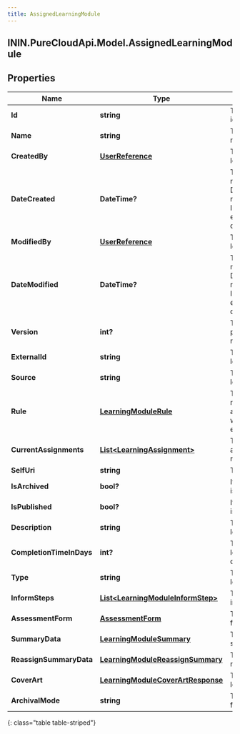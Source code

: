 ```yaml
---
title: AssignedLearningModule
---
```

## ININ.PureCloudApi.Model.AssignedLearningModule

## Properties

|Name | Type | Description | Notes|
|------------ | ------------- | ------------- | -------------|
| **Id** | **string** | The globally unique identifier for the object. | [optional] |
| **Name** | **string** | The name of learning module | |
| **CreatedBy** | [**UserReference**](UserReference.html) | The user who created learning module | [optional] |
| **DateCreated** | **DateTime?** | The date/time learning module was created. Date time is represented as an ISO-8601 string. For example: yyyy-MM-ddTHH:mm:ss[.mmm]Z | [optional] |
| **ModifiedBy** | [**UserReference**](UserReference.html) | The user who modified learning module | [optional] |
| **DateModified** | **DateTime?** | The date/time learning module was modified. Date time is represented as an ISO-8601 string. For example: yyyy-MM-ddTHH:mm:ss[.mmm]Z | [optional] |
| **Version** | **int?** | The version of published learning module | [optional] |
| **ExternalId** | **string** | The external ID of the learning module | [optional] |
| **Source** | **string** | The source of the learning module | [optional] |
| **Rule** | [**LearningModuleRule**](LearningModuleRule.html) | The rule for learning module; read-only, and only populated when requested via expand param. | [optional] |
| **CurrentAssignments** | [**List&lt;LearningAssignment&gt;**](LearningAssignment.html) | The current assignments for the requested users | [optional] |
| **SelfUri** | **string** | The URI for this object | [optional] |
| **IsArchived** | **bool?** | If true, learning module is archived | [optional] |
| **IsPublished** | **bool?** | If true, learning module is published | [optional] |
| **Description** | **string** | The description of learning module | [optional] |
| **CompletionTimeInDays** | **int?** | The completion time of learning module in days | |
| **Type** | **string** | The type for the learning module | [optional] |
| **InformSteps** | [**List&lt;LearningModuleInformStep&gt;**](LearningModuleInformStep.html) | The list of inform steps in a learning module | [optional] |
| **AssessmentForm** | [**AssessmentForm**](AssessmentForm.html) | The assessment form for learning module | [optional] |
| **SummaryData** | [**LearningModuleSummary**](LearningModuleSummary.html) | The learning module summary data | [optional] |
| **ReassignSummaryData** | [**LearningModuleReassignSummary**](LearningModuleReassignSummary.html) | The learning module reassign summary data | [optional] |
| **CoverArt** | [**LearningModuleCoverArtResponse**](LearningModuleCoverArtResponse.html) | The cover art for the learning module | [optional] |
| **ArchivalMode** | **string** | The mode of archival for learning module | [optional] |
{: class="table table-striped"}


